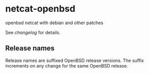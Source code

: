 # netcat-openbsd
openbsd netcat with debian and other patches

See _changelog_ for details.
## Release names
Release names are suffixed OpenBSD release versions.
The suffix increments on any change for the same OpenBSD release.
